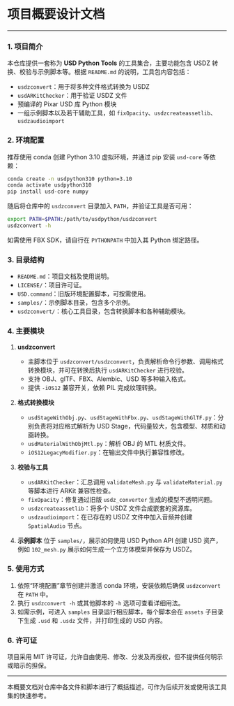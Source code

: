 # 项目概要设计文档

---

### 1. 项目简介
本仓库提供一套称为 **USD Python Tools** 的工具集合，主要功能包含 USDZ 转换、校验与示例脚本等。根据 `README.md` 的说明，工具包内容包括：
- `usdzconvert`：用于将多种文件格式转换为 USDZ
- `usdARKitChecker`：用于验证 USDZ 文件
- 预编译的 Pixar USD 库 Python 模块
- 一组示例脚本以及若干辅助工具，如 `fixOpacity`、`usdzcreateassetlib`、`usdzaudioimport`

### 2. 环境配置
推荐使用 conda 创建 Python 3.10 虚拟环境，并通过 pip 安装 `usd-core` 等依赖：

```bash
conda create -n usdpython310 python=3.10
conda activate usdpython310
pip install usd-core numpy
```

随后将仓库中的 `usdzconvert` 目录加入 `PATH`，并验证工具是否可用：

```bash
export PATH=$PATH:/path/to/usdpython/usdzconvert
usdzconvert -h
```
如需使用 FBX SDK，请自行在 `PYTHONPATH` 中加入其 Python 绑定路径。

### 3. 目录结构
- `README.md`：项目文档及使用说明。
- `LICENSE/`：项目许可证。
- `USD.command`：旧版环境配置脚本，可按需使用。
- `samples/`：示例脚本目录，包含多个示例。
- `usdzconvert/`：核心工具目录，包含转换脚本和各种辅助模块。

### 4. 主要模块
1. **usdzconvert**
   - 主脚本位于 `usdzconvert/usdzconvert`，负责解析命令行参数、调用格式转换模块，并可在转换后执行 `usdARKitChecker` 进行校验。
   - 支持 OBJ、glTF、FBX、Alembic、USD 等多种输入格式。
   - 提供 `-iOS12` 兼容开关，依赖 PIL 完成纹理转换。

2. **格式转换模块**
   - `usdStageWithObj.py`、`usdStageWithFbx.py`、`usdStageWithGlTF.py`：分别负责将对应格式解析为 USD Stage，代码量较大，包含模型、材质和动画转换。
   - `usdMaterialWithObjMtl.py`：解析 OBJ 的 MTL 材质文件。
   - `iOS12LegacyModifier.py`：在输出文件中执行兼容性修改。

3. **校验与工具**
   - `usdARKitChecker`：汇总调用 `validateMesh.py` 与 `validateMaterial.py` 等脚本进行 ARKit 兼容性检查。
   - `fixOpacity`：修复通过旧版 `usdz_converter` 生成的模型不透明问题。
   - `usdzcreateassetlib`：将多个 USDZ 文件合成嵌套的资源库。
   - `usdzaudioimport`：在已存在的 USDZ 文件中加入音频并创建 `SpatialAudio` 节点。

4. **示例脚本**
   位于 `samples/`，展示如何使用 USD Python API 创建 USD 资产，例如 `102_mesh.py` 展示如何生成一个立方体模型并保存为 USDZ。

### 5. 使用方式
1. 依照“环境配置”章节创建并激活 conda 环境，安装依赖后确保 `usdzconvert` 在 `PATH` 中。
2. 执行 `usdzconvert -h` 或其他脚本的 `-h` 选项可查看详细用法。
3. 如需示例，可进入 `samples` 目录运行相应脚本，每个脚本会在 `assets` 子目录下生成 `.usd` 和 `.usdz` 文件，并打印生成的 USD 内容。

### 6. 许可证
项目采用 MIT 许可证，允许自由使用、修改、分发及再授权，但不提供任何明示或暗示的担保。

---

本概要文档对仓库中各文件和脚本进行了概括描述，可作为后续开发或使用该工具集的快速参考。
